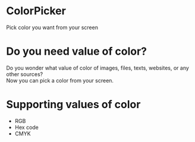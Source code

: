 # ColorPicker
Pick color you want from your screen

# Do you need value of color?
Do you wonder what value of color of images, files, texts, websites, or any other sources?  
Now you can pick a color from your screen.

# Supporting values of color
* RGB
* Hex code
* CMYK
